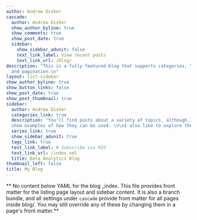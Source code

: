 ```yaml
---
author: Andrew Disher
cascade:
  author: Andrew Disher
  show_author_byline: true
  show_comments: true
  show_post_date: true
  sidebar:
    show_sidebar_adunit: false
    text_link_label: View recent posts
    text_link_url: /blog/
description: "This is a fully featured blog that supports categories, \ntags, series,
  and pagination.\n"
layout: list-sidebar
show_author_byline: true
show_button_links: false
show_post_date: true
show_post_thumbnail: true
sidebar:
  author: Andrew Disher
  categories_link: true
  description: "You'll find posts about a variety of topics, although I frequently like to explore new data visualization packages and 
  show examples of how they can be used. \n\nI also like to explore the use of HTML and CSS in R. This is because most R users are uncomfortable      with these technologies when they really shouldn't be! \n\nI believe R useres are perfectly suited to incorporate them into data                visualizations since they open up a wide range of possibilities for presenting data. "
  series_link: true
  show_sidebar_adunit: true
  tags_link: true
  text_link_label: # Subscribe via RSS
  text_link_url: /index.xml
  title: Data Analytics Blog
thumbnail_left: false
title: My Blog
---
```


** No content below YAML for the blog _index. This file provides front matter for the listing page layout and sidebar content. It is also a branch bundle, and all settings under `cascade` provide front matter for all pages inside blog/. You may still override any of these by changing them in a page's front matter.**

